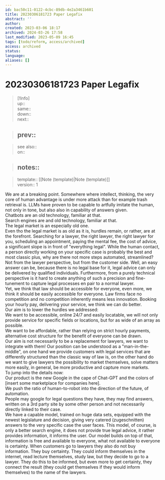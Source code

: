 ```yaml
---
id: bac50c11-0122-4cbc-89db-4e2a3461b601
title: 20230306181723 Paper Legafix
abstract: ''
author: 
created: 2023-03-06 18:17
archived: 2024-03-26 17:58
last_modified: 2023-05-09 16:45
tags: [todo/reform, access/archived]
access: archived
status: 
language: 
aliases: []
---
```


# 20230306181723 Paper Legafix

> [!Info]  
> up::  
> same::  
> down::  
> next::  
>

> prev::
> ---  

>
> see also::  
> on::  
>

> notes::
> ---

>
> template:: [[Note (template)|Note (template)]]  
> version:: 1

We are at a breaking point. Somewhere where intellect, thinking, the very core of human advantage is under more attack than for example trash retrieval is. LLMs have proven to be capable to artfully imitate the human, not only in tone, but also also in capability of answers given.  
Chatbots are an old technology, familiar at that.  
Search engines are and old technology, familiar at that.  
The legal market is an especially old one.  
Even tho the legal market is as old as it is, hurdles remain, or rather, are at the forefront. Searching for a lawyer, the right lawyer, the right lawyer for you, scheduling an appointment, paying the mental fee, the cost of advice, a significant slope is in front of "everything legal". While the human contact, a person directly working on your specific case is probably the best and most classic plus, why are there not more steps automated, streamlined? Not from the lawyer perspective, but from the customer side. Well, an easy answer can be, because there is no legal base for it, legal advice can only be delivered by qualified individuals. Furthermore, from a purely technical perspective is it hard to create anything of such a precision and fine-tunement to capture legal processes en pair to a normal lawyer.  
Yet, we think that law should be accessible for everyone, even more, we think it should be easily accessible for everyone. Law firms face no competition and no competition inherently means less innovation. Booking your hourly pay, delivering your service, we think we can do better.  
Our aim is to lower the hurdles we addressed:  
We want to be accessible, online 24/7 and easily locatable, we will not only provide service for specific fields or locations, but for as wide of an array as possible.  
We want to be affordable, rather than relying on strict hourly payments, alternative cost structure for the benefit of everyone can be drawn.  
Our aim is not necessarily to be a replacement for lawyers, we want to integrate with them! Our position can be understood as a "man-in-the-middle", on one hand we provide customers with legal services that are differently structured than the classic way of law is, on the other hand do we want to give lawyers the possibility to market themselves, solve matters more easily, in general, be more productive and capture more markets.  
To jump into the details now:  
Our product is the new Google in the cape of Chat-GPT and the colors of [insert some marketplace for companies here].  
We push the ratio of human-to-robot into the direction of the future, of automation.  
People may google for legal questions they have, they may find answers, written on a 3rd party site by some other person and not necessarily directly linked to their case.  
We have a capable model, trained on huge data sets, equipped with the newest legislature and decision, giving very catered (zugeschnitten) answers to the very specific case the user faces. This model, of course, is only a better search engine, it does not provide true legal advice, it rather provides information, it informs the user. Our model builds on top of that, information is free and available to everyone, what not available to everyone is certainty. When customers go to lawyers they also do not buy information. They buy certainty. They could inform themselves in the internet, read lecture themselves, study law, but they decide to go to a lawyer. They do this to be informed, but even more to get certainty, they connect the result (they could get themselves if they would inform themselves) to the name of the lawyers.
